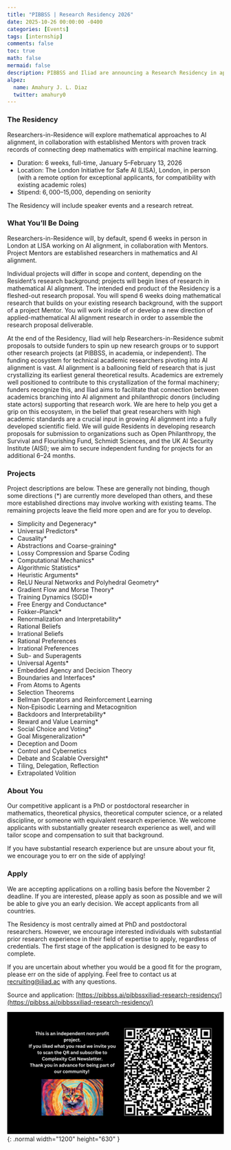 ```yaml
---
title: "PIBBSS | Research Residency 2026"
date: 2025-10-26 00:00:00 -0400
categories: [Events]
tags: [internship]
comments: false
toc: true
math: false
mermaid: false
description: PIBBSS and Iliad are announcing a Research Residency in applied mathematics and AI alignment. The Residency will run for 6 weeks, full-time. By default, it will take place in person in London. However, in exceptional cases, it will be possible to complete the Residency remotely in order to make the Residency compatible with an existing academic role. Resident stipends are $6,000–$15,000, depending on seniority. Competitive candidates are PhD or postdoctoral (or equally experienced) researchers in math, physics, or a related field. Our target outcome is for Researchers-in-Residence to continue research after the Residency by securing philanthropic funding to either start new research groups or to support other research projects.
alpez:
  name: Amahury J. L. Diaz
  twitter: amahury0
---
```

### The Residency
Researchers-in-Residence will explore mathematical approaches to AI alignment, in collaboration with established Mentors with proven track records of connecting deep mathematics with empirical machine learning.
- Duration: 6 weeks, full-time, January 5–February 13, 2026
- Location: The London Initiative for Safe AI (LISA), London, in person (with a remote option for exceptional applicants, for compatibility with existing academic roles)
- Stipend: $6,000–$15,000, depending on seniority

The Residency will include speaker events and a research retreat.

### What You’ll Be Doing
Researchers-in-Residence will, by default, spend 6 weeks in person in London at LISA working on AI alignment, in collaboration with Mentors. Project Mentors are established researchers in mathematics and AI alignment.

Individual projects will differ in scope and content, depending on the Resident’s research background; projects will begin lines of research in mathematical AI alignment. The intended end product of the Residency is a fleshed-out research proposal. You will spend 6 weeks doing mathematical research that builds on your existing research background, with the support of a project Mentor. You will work inside of or develop a new direction of applied-mathematical AI alignment research in order to assemble the research proposal deliverable.

At the end of the Residency, Iliad will help Researchers-in-Residence submit proposals to outside funders to spin up new research groups or to support other research projects (at PIBBSS, in academia, or independent). The funding ecosystem for technical academic researchers pivoting into AI alignment is vast. AI alignment is a ballooning field of research that is just crystallizing its earliest general theoretical results. Academics are extremely well positioned to contribute to this crystallization of the formal machinery; funders recognize this, and Iliad aims to facilitate that connection between academics branching into AI alignment and philanthropic donors (including state actors) supporting that research work. We are here to help you get a grip on this ecosystem, in the belief that great researchers with high academic standards are a crucial input in growing AI alignment into a fully developed scientific field. We will guide Residents in developing research proposals for submission to organizations such as Open Philanthropy, the Survival and Flourishing Fund, Schmidt Sciences, and the UK AI Security Institute (AISI); we aim to secure independent funding for projects for an additional 6–24 months.

### Projects
Project descriptions are below. These are generally not binding, though some directions (*) are currently more developed than others, and these more established directions may involve working with existing teams. The remaining projects leave the field more open and are for you to develop.
- Simplicity and Degeneracy*
- Universal Predictors*
- Causality*
- Abstractions and Coarse-graining*
- Lossy Compression and Sparse Coding
- Computational Mechanics*
- Algorithmic Statistics*
- Heuristic Arguments*
- ReLU Neural Networks and Polyhedral Geometry*
- Gradient Flow and Morse Theory*
- Training Dynamics (SGD)*
- Free Energy and Conductance*
- Fokker–Planck*
- Renormalization and Interpretability*
- Rational Beliefs
- Irrational Beliefs
- Rational Preferences
- Irrational Preferences
- Sub- and Superagents
- Universal Agents*
- Embedded Agency and Decision Theory
- Boundaries and Interfaces*
- From Atoms to Agents
- Selection Theorems
- Bellman Operators and Reinforcement Learning
- Non‑Episodic Learning and Metacognition
- Backdoors and Interpretability*
- Reward and Value Learning*
- Social Choice and Voting*
- Goal Misgeneralization*
- Deception and Doom
- Control and Cybernetics
- Debate and Scalable Oversight*
- Tiling, Delegation, Reflection
- Extrapolated Volition

### About You
Our competitive applicant is a PhD or postdoctoral researcher in mathematics, theoretical physics, theoretical computer science, or a related discipline, or someone with equivalent research experience. We welcome applicants with substantially greater research experience as well, and will tailor scope and compensation to suit that background.

If you have substantial research experience but are unsure about your fit, we encourage you to err on the side of applying!

### Apply
We are accepting applications on a rolling basis before the November 2 deadline. If you are interested, please apply as soon as possible and we will be able to give you an early decision. We accept applicants from all countries.

The Residency is most centrally aimed at PhD and postdoctoral researchers. However, we encourage interested individuals with substantial prior research experience in their field of expertise to apply, regardless of credentials. The first stage of the application is designed to be easy to complete.

If you are uncertain about whether you would be a good fit for the program, please err on the side of applying. Feel free to contact us at recruiting@iliad.ac with any questions.

Source and application: [https://pibbss.ai/pibbssxiliad-research-residency/](https://pibbss.ai/pibbssxiliad-research-residency/)

![Desktop View](/assets/img/fix/complexity-cat-newsletter.png){: .normal width="1200" height="630" }
